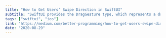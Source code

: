 ```yaml
---
title: "How to Get Users’ Swipe Direction in SwiftUI"
subtitle: "SwiftUI provides the DragGesture type, which represents a dragging motion that invokes an action as the drag-event sequence changes. In this short post, Sarah shows us how we can capture the direction of a user's swipe using DragGesture."
tags: ["swiftui", "ios"]
link: "https://medium.com/better-programming/how-to-get-users-swipe-direction-in-swiftui-b482a6a8771b"
date: "2020-08-29"
---
```

